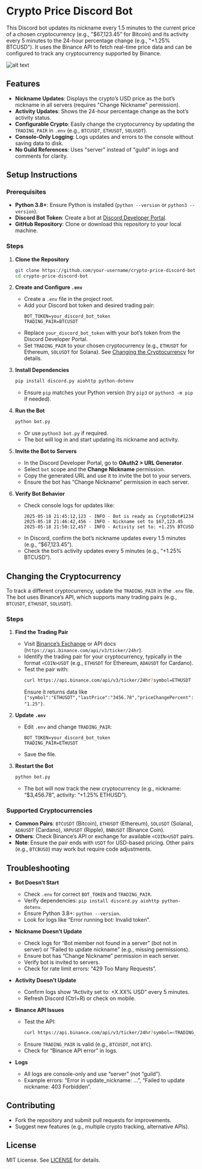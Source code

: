 # Crypto Price Discord Bot

This Discord bot updates its nickname every 1.5 minutes to the current price of a chosen cryptocurrency (e.g., "$67,123.45" for Bitcoin) and its activity every 5 minutes to the 24-hour percentage change (e.g., "+1.25% BTCUSD"). It uses the Binance API to fetch real-time price data and can be configured to track any cryptocurrency supported by Binance.

![alt text](https://media.discordapp.net/attachments/1041966384428634162/1373847406512308295/Screenshot_2025-05-18_at_10.17.41_PM.png?ex=682be69a&is=682a951a&hm=01bc7f2a74bddf99704cc5cbea20ff89ab5995e2416732965b9d00002f0958a9&=&format=webp&quality=lossless&width=856&height=344 "Example")

## Features
- **Nickname Updates**: Displays the crypto’s USD price as the bot’s nickname in all servers (requires "Change Nickname" permission).
- **Activity Updates**: Shows the 24-hour percentage change as the bot’s activity status.
- **Configurable Crypto**: Easily change the cryptocurrency by updating the `TRADING_PAIR` in `.env` (e.g., `BTCUSDT`, `ETHUSDT`, `SOLUSDT`).
- **Console-Only Logging**: Logs updates and errors to the console without saving data to disk.
- **No Guild References**: Uses "server" instead of "guild" in logs and comments for clarity.

## Setup Instructions

### Prerequisites
- **Python 3.8+**: Ensure Python is installed (`python --version` or `python3 --version`).
- **Discord Bot Token**: Create a bot at [Discord Developer Portal](https://discord.com/developers/applications).
- **GitHub Repository**: Clone or download this repository to your local machine.

### Steps
1. **Clone the Repository**
   ```bash
   git clone https://github.com/your-username/crypto-price-discord-bot.git
   cd crypto-price-discord-bot
   ```

2. **Create and Configure `.env`**
   - Create a `.env` file in the project root.
   - Add your Discord bot token and desired trading pair:
     ```env
     BOT_TOKEN=your_discord_bot_token
     TRADING_PAIR=BTCUSDT
     ```
   - Replace `your_discord_bot_token` with your bot’s token from the Discord Developer Portal.
   - Set `TRADING_PAIR` to your chosen cryptocurrency (e.g., `ETHUSDT` for Ethereum, `SOLUSDT` for Solana). See [Changing the Cryptocurrency](#changing-the-cryptocurrency) for details.

3. **Install Dependencies**
   ```bash
   pip install discord.py aiohttp python-dotenv
   ```
   - Ensure `pip` matches your Python version (try `pip3` or `python3 -m pip` if needed).

4. **Run the Bot**
   ```bash
   python bot.py
   ```
   - Or use `python3 bot.py` if required.
   - The bot will log in and start updating its nickname and activity.

5. **Invite the Bot to Servers**
   - In the Discord Developer Portal, go to **OAuth2 > URL Generator**.
   - Select `bot` scope and the **Change Nickname** permission.
   - Copy the generated URL and use it to invite the bot to your servers.
   - Ensure the bot has “Change Nickname” permission in each server.

6. **Verify Bot Behavior**
   - Check console logs for updates like:
     ```
     2025-05-18 21:45:12,123 - INFO - Bot is ready as CryptoBot#1234
     2025-05-18 21:46:42,456 - INFO - Nickname set to $67,123.45
     2025-05-18 21:50:12,457 - INFO - Activity set to: +1.25% BTCUSD
     ```
   - In Discord, confirm the bot’s nickname updates every 1.5 minutes (e.g., “$67,123.45”).
   - Check the bot’s activity updates every 5 minutes (e.g., “+1.25% BTCUSD”).

## Changing the Cryptocurrency

To track a different cryptocurrency, update the `TRADING_PAIR` in the `.env` file. The bot uses Binance’s API, which supports many trading pairs (e.g., `BTCUSDT`, `ETHUSDT`, `SOLUSDT`).

### Steps
1. **Find the Trading Pair**
   - Visit [Binance’s Exchange](https://www.binance.com/en/trade) or API docs (`https://api.binance.com/api/v3/ticker/24hr`).
   - Identify the trading pair for your cryptocurrency, typically in the format `<COIN>USDT` (e.g., `ETHUSDT` for Ethereum, `ADAUSDT` for Cardano).
   - Test the pair with:
     ```bash
     curl https://api.binance.com/api/v3/ticker/24hr?symbol=ETHUSDT
     ```
     Ensure it returns data like `{"symbol":"ETHUSDT","lastPrice":"3456.78","priceChangePercent":"1.25"}`.

2. **Update `.env`**
   - Edit `.env` and change `TRADING_PAIR`:
     ```env
     BOT_TOKEN=your_discord_bot_token
     TRADING_PAIR=ETHUSDT
     ```
   - Save the file.

3. **Restart the Bot**
   ```bash
   python bot.py
   ```
   - The bot will now track the new cryptocurrency (e.g., nickname: “$3,456.78”, activity: “+1.25% ETHUSD”).

### Supported Cryptocurrencies
- **Common Pairs**: `BTCUSDT` (Bitcoin), `ETHUSDT` (Ethereum), `SOLUSDT` (Solana), `ADAUSDT` (Cardano), `XRPUSDT` (Ripple), `BNBUSDT` (Binance Coin).
- **Others**: Check Binance’s API or exchange for available `<COIN>USDT` pairs.
- **Note**: Ensure the pair ends with `USDT` for USD-based pricing. Other pairs (e.g., `BTCBUSD`) may work but require code adjustments.

## Troubleshooting
- **Bot Doesn’t Start**
  - Check `.env` for correct `BOT_TOKEN` and `TRADING_PAIR`.
  - Verify dependencies: `pip install discord.py aiohttp python-dotenv`.
  - Ensure Python 3.8+: `python --version`.
  - Look for logs like “Error running bot: Invalid token”.

- **Nickname Doesn’t Update**
  - Check logs for “Bot member not found in a server” (bot not in server) or “Failed to update nickname” (e.g., missing permissions).
  - Ensure bot has “Change Nickname” permission in each server.
  - Verify bot is invited to servers.
  - Check for rate limit errors: “429 Too Many Requests”.

- **Activity Doesn’t Update**
  - Confirm logs show “Activity set to: +X.XX% <COIN>USD” every 5 minutes.
  - Refresh Discord (Ctrl+R) or check on mobile.

- **Binance API Issues**
  - Test the API:
    ```bash
    curl https://api.binance.com/api/v3/ticker/24hr?symbol=<TRADING_PAIR>
    ```
  - Ensure `TRADING_PAIR` is valid (e.g., `BTCUSDT`, not `BTC`).
  - Check for “Binance API error” in logs.

- **Logs**
  - All logs are console-only and use “server” (not “guild”).
  - Example errors: “Error in update_nickname: ...”, “Failed to update nickname: 403 Forbidden”.

## Contributing
- Fork the repository and submit pull requests for improvements.
- Suggest new features (e.g., multiple crypto tracking, alternative APIs).

## License
MIT License. See [LICENSE](LICENSE) for details.
